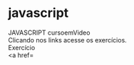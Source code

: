 # javascript
 JAVASCRIPT  cursoemVideo<br>
 Clicando nos links acesse os exercícios.<br>
 Exercício<br>
 <a href=
